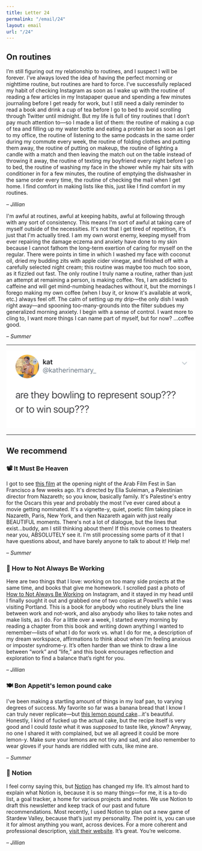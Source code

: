 ```yaml
---
title: Letter 24
permalink: "/email/24"
layout: email
url: "/24"
---
```


## On routines

I’m still figuring out my relationship to routines, and I suspect I will be forever. I’ve always loved the idea of having the perfect morning or nighttime routine, but routines are hard to force. I’ve successfully replaced my habit of checking Instagram as soon as I wake up with the routine of reading a few articles in my Instapaper queue and spending a few minutes journaling before I get ready for work, but I still need a daily reminder to read a book and drink a cup of tea before I go to bed to avoid scrolling through Twitter until midnight. But my life is full of tiny routines that I don’t pay much attention to—so I made a list of them: the routine of making a cup of tea and filling up my water bottle and eating a protein bar as soon as I get to my office, the routine of listening to the same podcasts in the same order during my commute every week, the routine of folding clothes and putting them away, the routine of putting on makeup, the routine of lighting a candle with a match and then leaving the match out on the table instead of throwing it away, the routine of texting my boyfriend every night before I go to bed, the routine of washing my face in the shower while my hair sits with conditioner in for a few minutes, the routine of emptying the dishwasher in the same order every time, the routine of checking the mail when I get home. I find comfort in making lists like this, just like I find comfort in my routines.

– _Jillian_

I'm awful at routines, awful at keeping habits, awful at following through with any sort of consistency. This means I'm sort of awful at taking care of myself outside of the necessities. It's not that I get tired of repetition, it's just that I'm actually tired. I am my own worst enemy, keeping myself from ever repairing the damage eczema and anxiety have done to my skin because I cannot fathom the long-term exertion of caring for myself on the regular. There were points in time in which I washed my face with coconut oil, dried my budding zits with apple cider vinegar, and finished off with a carefully selected night cream; this routine was maybe too much too soon, as it fizzled out fast. The only routine I truly name a routine, rather than just an attempt at remaining a person, is making coffee. Yes, I am addicted to caffeine and will get mind-numbing headaches without it, but the mornings I forego making my own coffee (when I buy it, or know it's available at work, etc.) always feel off. The calm of setting up my drip—the only dish I wash right away—and spooning too-many-grounds into the filter subdues my generalized morning anxiety. I begin with a sense of control. I want more to cling to, I want more things I can name part of myself, but for now? ...coffee good.

– _Summer_

<hr>

<a href="https://twitter.com/katherinemary_/status/1184148021380091905">
  <img src="/assets/images/tweets/24.jpg" class="tweet">
</a>

<hr>

## We recommend

### 📽️ It Must Be Heaven

I got to see [this film](https://www.imdb.com/title/tt8359842/) at the opening night of the Arab Film Fest in San Francisco a few weeks ago. It's directed by Elia Suleiman, a Palestinian director from Nazareth; so you know, basically family. It's Palestine's entry for the Oscars this year and probably the most I've ever cared about a movie getting nominated. It's a vignette-y, quiet, poetic film taking place in Nazareth, Paris, New York, and then Nazareth again with just really BEAUTIFUL moments. There's not a lot of dialogue, but the lines that exist...buddy, am I still thinking about them! If this movie comes to theaters near you, ABSOLUTELY see it. I'm still processing some parts of it that I have questions about, and have barely anyone to talk to about it! Help me!

– _Summer_

### 📖 How to Not Always Be Working

Here are two things that I love: working on too many side projects at the same time, and books that give me homework. I scrolled past a photo of [How to Not Always Be Working](https://www.amazon.com/How-Not-Always-Working-Creativity/dp/0062803670/ref=tmm_pap_swatch_0?_encoding=UTF8&qid=1554865512&sr=8-1https://www.amazon.com/How-Not-Always-Working-Creativity/dp/0062803670/ref=tmm_pap_swatch_0?_encoding=UTF8&qid=1554865512&sr=8-1) on Instagram, and it stayed in my head until I finally sought it out and grabbed one of two copies at Powell’s while I was visiting Portland. This is a book for anybody who routinely blurs the line between work and not-work, and also anybody who likes to take notes and make lists, as I do. For a little over a week, I started every morning by reading a chapter from this book and writing down anything I wanted to remember—lists of what I do for work vs. what I do for me, a description of my dream workspace, affirmations to think about when I’m feeling anxious or imposter syndrome-y. It’s often harder than we think to draw a line between “work” and “life,” and this book encourages reflection and exploration to find a balance that’s right for you.

– *Jillian*

### 🍽️ Bon Appetit's lemon pound cake

I've been making a startling amount of things in my loaf pan, to varying degrees of success. My favorite so far was a banana bread that I know I can truly never replicate—but [this lemon pound cake](https://www.bonappetit.com/recipe/lemon-pound-cake)...it's beautiful. Honestly, I kind of fucked up the actual cake, but the recipe itself is very good and I could *taste* what it was *supposed* to taste like, yknow? Anyway, no one I shared it with complained, but we all agreed it could be more lemon-y. Make sure your lemons are not tiny and sad, and also remember to wear gloves if your hands are riddled with cuts, like mine are.

– *Summer*

### 📱 Notion

I feel corny saying this, but [Notion](https://www.notion.so) has changed my life. It’s almost hard to explain what Notion is, because it is so many things—for me, it is a to-do list, a goal tracker, a home for various projects and notes. We use Notion to draft this newsletter and keep track of our past and future recommendations. Most recently, I used Notion to plan out a new game of Stardew Valley, because that’s just my personality. The point is, you can use it for almost anything you want, across devices. For a more coherent and professional description, [visit their website](https://www.notion.so). It’s great. You’re welcome.

– *Jillian*
